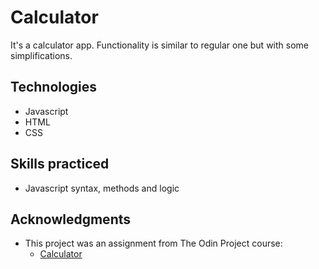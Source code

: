 # Calculator

It's a calculator app.
Functionality is similar to regular one but with some simplifications.

## Technologies
* Javascript
* HTML
* CSS

## Skills practiced
* Javascript syntax, methods and logic

## Acknowledgments
* This project was an assignment from The Odin Project course:
  * [Calculator](https://www.theodinproject.com/lessons/foundations-calculator)